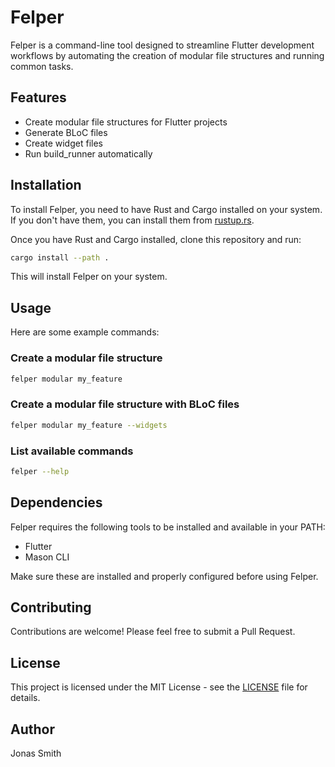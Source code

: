 # Felper

Felper is a command-line tool designed to streamline Flutter development workflows by automating the creation of modular file structures and running common tasks.

## Features

- Create modular file structures for Flutter projects
- Generate BLoC files
- Create widget files
- Run build_runner automatically

## Installation

To install Felper, you need to have Rust and Cargo installed on your system. If you don't have them, you can install them from [rustup.rs](https://rustup.rs/).

Once you have Rust and Cargo installed, clone this repository and run:

```bash
cargo install --path .
```

This will install Felper on your system.

## Usage

Here are some example commands:

### Create a modular file structure

```bash
felper modular my_feature
```

### Create a modular file structure with BLoC files

```bash
felper modular my_feature --widgets
```

### List available commands

```bash
felper --help
```

## Dependencies

Felper requires the following tools to be installed and available in your PATH:

- Flutter
- Mason CLI

Make sure these are installed and properly configured before using Felper.

## Contributing

Contributions are welcome! Please feel free to submit a Pull Request.

## License

This project is licensed under the MIT License - see the [LICENSE](LICENSE) file for details.

## Author

Jonas Smith
